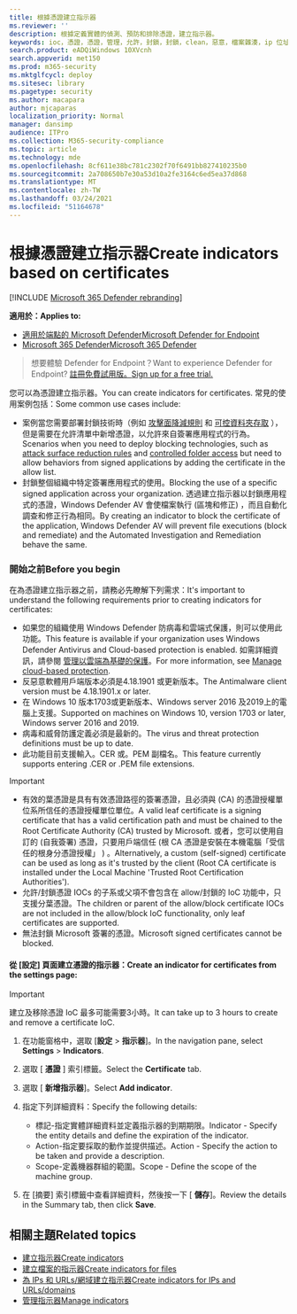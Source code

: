 ```yaml
---
title: 根據憑證建立指示器
ms.reviewer: ''
description: 根據定義實體的偵測、預防和排除憑證，建立指示器。
keywords: ioc，憑證，憑證，管理，允許，封鎖，封鎖，clean，惡意，檔案雜湊，ip 位址，url，網域
search.product: eADQiWindows 10XVcnh
search.appverid: met150
ms.prod: m365-security
ms.mktglfcycl: deploy
ms.sitesec: library
ms.pagetype: security
ms.author: macapara
author: mjcaparas
localization_priority: Normal
manager: dansimp
audience: ITPro
ms.collection: M365-security-compliance
ms.topic: article
ms.technology: mde
ms.openlocfilehash: 8cf611e38bc781c2302f70f6491bb827410235b0
ms.sourcegitcommit: 2a708650b7e30a53d10a2fe3164c6ed5ea37d868
ms.translationtype: MT
ms.contentlocale: zh-TW
ms.lasthandoff: 03/24/2021
ms.locfileid: "51164678"
---
```

# <a name="create-indicators-based-on-certificates"></a><span data-ttu-id="abea6-104">根據憑證建立指示器</span><span class="sxs-lookup"><span data-stu-id="abea6-104">Create indicators based on certificates</span></span>

[!INCLUDE [Microsoft 365 Defender rebranding](../../includes/microsoft-defender.md)]


<span data-ttu-id="abea6-105">**適用於：**</span><span class="sxs-lookup"><span data-stu-id="abea6-105">**Applies to:**</span></span>
- [<span data-ttu-id="abea6-106">適用於端點的 Microsoft Defender</span><span class="sxs-lookup"><span data-stu-id="abea6-106">Microsoft Defender for Endpoint</span></span>](https://go.microsoft.com/fwlink/p/?linkid=2154037)
- [<span data-ttu-id="abea6-107">Microsoft 365 Defender</span><span class="sxs-lookup"><span data-stu-id="abea6-107">Microsoft 365 Defender</span></span>](https://go.microsoft.com/fwlink/?linkid=2118804)


><span data-ttu-id="abea6-108">想要體驗 Defender for Endpoint？</span><span class="sxs-lookup"><span data-stu-id="abea6-108">Want to experience Defender for Endpoint?</span></span> [<span data-ttu-id="abea6-109">註冊免費試用版。</span><span class="sxs-lookup"><span data-stu-id="abea6-109">Sign up for a free trial.</span></span>](https://www.microsoft.com/en-us/WindowsForBusiness/windows-atp?ocid=docs-wdatp-automationexclusionlist-abovefoldlink)

<span data-ttu-id="abea6-110">您可以為憑證建立指示器。</span><span class="sxs-lookup"><span data-stu-id="abea6-110">You can create indicators for certificates.</span></span> <span data-ttu-id="abea6-111">常見的使用案例包括：</span><span class="sxs-lookup"><span data-stu-id="abea6-111">Some common use cases include:</span></span>

- <span data-ttu-id="abea6-112">案例當您需要部署封鎖技術時（例如 [攻擊面降減規則](attack-surface-reduction.md) 和 [可控資料夾存取](controlled-folders.md) ），但是需要在允許清單中新增憑證，以允許來自簽署應用程式的行為。</span><span class="sxs-lookup"><span data-stu-id="abea6-112">Scenarios when you need to deploy blocking technologies, such as [attack surface reduction rules](attack-surface-reduction.md) and [controlled folder access](controlled-folders.md) but need to allow behaviors from signed applications by adding the certificate in the allow list.</span></span>
- <span data-ttu-id="abea6-113">封鎖整個組織中特定簽署應用程式的使用。</span><span class="sxs-lookup"><span data-stu-id="abea6-113">Blocking the use of a specific signed application across your organization.</span></span> <span data-ttu-id="abea6-114">透過建立指示器以封鎖應用程式的憑證，Windows Defender AV 會使檔案執行 (區塊和修正) ，而且自動化調查和修正行為相同。</span><span class="sxs-lookup"><span data-stu-id="abea6-114">By creating an indicator to block the certificate of the application, Windows Defender AV will prevent file executions (block and remediate) and the Automated Investigation and Remediation behave the same.</span></span>


### <a name="before-you-begin"></a><span data-ttu-id="abea6-115">開始之前</span><span class="sxs-lookup"><span data-stu-id="abea6-115">Before you begin</span></span>

<span data-ttu-id="abea6-116">在為憑證建立指示器之前，請務必先瞭解下列需求：</span><span class="sxs-lookup"><span data-stu-id="abea6-116">It's important to understand the following requirements prior to creating indicators for certificates:</span></span>

- <span data-ttu-id="abea6-117">如果您的組織使用 Windows Defender 防病毒和雲端式保護，則可以使用此功能。</span><span class="sxs-lookup"><span data-stu-id="abea6-117">This feature is available if your organization uses Windows Defender Antivirus and Cloud-based protection is enabled.</span></span> <span data-ttu-id="abea6-118">如需詳細資訊，請參閱 [管理以雲端為基礎的保護](https://docs.microsoft.com/windows/security/threat-protection/microsoft-defender-antivirus/deploy-manage-report-microsoft-defender-antivirus)。</span><span class="sxs-lookup"><span data-stu-id="abea6-118">For more information, see [Manage cloud-based protection](https://docs.microsoft.com/windows/security/threat-protection/microsoft-defender-antivirus/deploy-manage-report-microsoft-defender-antivirus).</span></span>
- <span data-ttu-id="abea6-119">反惡意軟體用戶端版本必須是4.18.1901 或更新版本。</span><span class="sxs-lookup"><span data-stu-id="abea6-119">The Antimalware client version must be  4.18.1901.x or later.</span></span>
- <span data-ttu-id="abea6-120">在 Windows 10 版本1703或更新版本、Windows server 2016 及2019上的電腦上支援。</span><span class="sxs-lookup"><span data-stu-id="abea6-120">Supported on machines on Windows 10, version 1703 or later, Windows server 2016 and 2019.</span></span>
- <span data-ttu-id="abea6-121">病毒和威脅防護定義必須是最新的。</span><span class="sxs-lookup"><span data-stu-id="abea6-121">The virus and threat protection definitions must be up to date.</span></span>
- <span data-ttu-id="abea6-122">此功能目前支援輸入。CER 或。PEM 副檔名。</span><span class="sxs-lookup"><span data-stu-id="abea6-122">This feature currently supports entering .CER or .PEM file extensions.</span></span>

>[!IMPORTANT]
> - <span data-ttu-id="abea6-123">有效的葉憑證是具有有效憑證路徑的簽署憑證，且必須與 (CA) 的憑證授權單位系所信任的憑證授權單位單位。</span><span class="sxs-lookup"><span data-stu-id="abea6-123">A valid leaf certificate is a signing certificate that has a valid certification path and must be chained to the Root Certificate Authority (CA) trusted by Microsoft.</span></span>  <span data-ttu-id="abea6-124">或者，您可以使用自訂的 (自我簽署) 憑證，只要用戶端信任 (根 CA 憑證是安裝在本機電腦「受信任的根身分憑證授權」 ) 。</span><span class="sxs-lookup"><span data-stu-id="abea6-124">Alternatively, a custom (self-signed) certificate can be used as long as it's trusted by the client (Root CA certificate is installed under the Local Machine 'Trusted Root Certification Authorities').</span></span>
>- <span data-ttu-id="abea6-125">允許/封鎖憑證 IOCs 的子系或父項不會包含在 allow/封鎖的 IoC 功能中，只支援分葉憑證。</span><span class="sxs-lookup"><span data-stu-id="abea6-125">The children or parent of the allow/block certificate IOCs are not included in the allow/block IoC functionality, only leaf certificates are supported.</span></span>
>- <span data-ttu-id="abea6-126">無法封鎖 Microsoft 簽署的憑證。</span><span class="sxs-lookup"><span data-stu-id="abea6-126">Microsoft signed certificates cannot be blocked.</span></span>

#### <a name="create-an-indicator-for-certificates-from-the-settings-page"></a><span data-ttu-id="abea6-127">從 [設定] 頁面建立憑證的指示器：</span><span class="sxs-lookup"><span data-stu-id="abea6-127">Create an indicator for certificates from the settings page:</span></span>

>[!IMPORTANT]
> <span data-ttu-id="abea6-128">建立及移除憑證 IoC 最多可能需要3小時。</span><span class="sxs-lookup"><span data-stu-id="abea6-128">It can take up to 3 hours to create and remove a certificate IoC.</span></span>

1. <span data-ttu-id="abea6-129">在功能窗格中，選取 [**設定**  >  **指示器**]。</span><span class="sxs-lookup"><span data-stu-id="abea6-129">In the navigation pane, select **Settings** > **Indicators**.</span></span>  

2. <span data-ttu-id="abea6-130">選取 [ **憑證** ] 索引標籤。</span><span class="sxs-lookup"><span data-stu-id="abea6-130">Select the **Certificate** tab.</span></span>

3. <span data-ttu-id="abea6-131">選取 [ **新增指示器**]。</span><span class="sxs-lookup"><span data-stu-id="abea6-131">Select **Add indicator**.</span></span>

4. <span data-ttu-id="abea6-132">指定下列詳細資料：</span><span class="sxs-lookup"><span data-stu-id="abea6-132">Specify the following details:</span></span>
   - <span data-ttu-id="abea6-133">標記-指定實體詳細資料並定義指示器的到期期限。</span><span class="sxs-lookup"><span data-stu-id="abea6-133">Indicator - Specify the entity details and define the expiration of the indicator.</span></span>
   - <span data-ttu-id="abea6-134">Action-指定要採取的動作並提供描述。</span><span class="sxs-lookup"><span data-stu-id="abea6-134">Action - Specify the action to be taken and provide a description.</span></span>
   - <span data-ttu-id="abea6-135">Scope-定義機器群組的範圍。</span><span class="sxs-lookup"><span data-stu-id="abea6-135">Scope - Define the scope of the machine group.</span></span>

5. <span data-ttu-id="abea6-136">在 [摘要] 索引標籤中查看詳細資料，然後按一下 [ **儲存**]。</span><span class="sxs-lookup"><span data-stu-id="abea6-136">Review the details in the Summary tab, then click **Save**.</span></span>

## <a name="related-topics"></a><span data-ttu-id="abea6-137">相關主題</span><span class="sxs-lookup"><span data-stu-id="abea6-137">Related topics</span></span>
- [<span data-ttu-id="abea6-138">建立指示器</span><span class="sxs-lookup"><span data-stu-id="abea6-138">Create indicators</span></span>](manage-indicators.md)
- [<span data-ttu-id="abea6-139">建立檔案的指示器</span><span class="sxs-lookup"><span data-stu-id="abea6-139">Create indicators for files</span></span>](indicator-file.md)
- [<span data-ttu-id="abea6-140">為 IPs 和 URLs/網域建立指示器</span><span class="sxs-lookup"><span data-stu-id="abea6-140">Create indicators for IPs and URLs/domains</span></span>](indicator-ip-domain.md)
- [<span data-ttu-id="abea6-141">管理指示器</span><span class="sxs-lookup"><span data-stu-id="abea6-141">Manage indicators</span></span>](indicator-manage.md)

